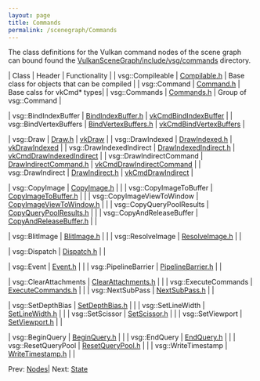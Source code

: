 ```yaml
---
layout: page
title: Commands
permalink: /scenegraph/Commands
---
```


The class definitions for the Vulkan command nodes of the scene graph can bound found the [VulkanSceneGraph/include/vsg/commands](https://github.com/vsg-dev/VulkanSceneGraph/blob/master/include/vsg/commands/) directory.

| Class | Header | Functionality |
| vsg::Compileable | [Compilable.h](https://github.com/vsg-dev/VulkanSceneGraph/blob/master/include/vsg/nodes/Compilable.h) | Base class for objects that can be compiled |
| vsg::Command | [Command.h](https://github.com/vsg-dev/VulkanSceneGraph/blob/master/include/vsg/commands/Command.h) | Base calss for vkCmd* types|
| vsg::Commands | [Commands.h](https://github.com/vsg-dev/VulkanSceneGraph/blob/master/include/vsg/commands/Commands.h) | Group of vsg::Command |


| vsg::BindIndexBuffer | [BindIndexBuffer.h](https://github.com/vsg-dev/VulkanSceneGraph/blob/master/include/vsg/commands/BindIndexBuffer.h) | [vkCmdBindIndexBuffer](https://registry.khronos.org/vulkan/specs/1.3-extensions/man/html/vkCmdBindIndexBuffer.html) |
| vsg::BindVertexBuffers | [BindVertexBuffers.h](https://github.com/vsg-dev/VulkanSceneGraph/blob/master/include/vsg/commands/BindVertexBuffers) | [vkCmdBindVertexBuffers](https://registry.khronos.org/vulkan/specs/1.3-extensions/man/html/vkCmdBindVertexBuffers.html) |

| vsg::Draw | [Draw.h](https://github.com/vsg-dev/VulkanSceneGraph/blob/master/include/vsg/commands/Draw.h) | [vkDraw](https://registry.khronos.org/vulkan/specs/1.3-extensions/man/html/vkCmdDraw.html) |
| vsg::DrawIndexed | [DrawIndexed.h](https://github.com/vsg-dev/VulkanSceneGraph/blob/master/include/vsg/commands/DrawIndexed.h) | [vkDrawIndexed](https://registry.khronos.org/vulkan/specs/1.3-extensions/man/html/vkCmdDrawIndexed.html) |
| vsg::DrawIndexedIndirect | [DrawIndexedIndirect.h](https://github.com/vsg-dev/VulkanSceneGraph/blob/master/include/vsg/commands/DrawIndexedIndirect.h) | [vkCmdDrawIndexedIndirect](https://registry.khronos.org/vulkan/specs/1.3-extensions/man/html/vkCmdDrawIndexedIndirect.html) |
| vsg::DrawIndirectCommand | [DrawIndirectCommand.h](https://github.com/vsg-dev/VulkanSceneGraph/blob/master/include/vsg/commands/DrawIndirectCommand.h) | [vkCmdDrawIndirectCommand](https://registry.khronos.org/vulkan/specs/1.3-extensions/man/html/VkDrawIndexedIndirectCommand.html) |
| vsg::DrawIndirect | [DrawIndirect.h](https://github.com/vsg-dev/VulkanSceneGraph/blob/master/include/vsg/commands/DrawIndirect.h) | [vkCmdDrawIndirect](https://registry.khronos.org/vulkan/specs/1.3-extensions/man/html/vkCmdDrawIndirect.html) |


| vsg::CopyImage | [CopyImage.h](https://github.com/vsg-dev/VulkanSceneGraph/blob/master/include/vsg/commands/CopyImage.h) | |
| vsg::CopyImageToBuffer | [CopyImageToBuffer.h](https://github.com/vsg-dev/VulkanSceneGraph/blob/master/include/vsg/commands/CopyImageToBuffer.h) | |
| vsg::CopyImageViewToWindow | [CopyImageViewToWindow.h](https://github.com/vsg-dev/VulkanSceneGraph/blob/master/include/vsg/commands/CopyImageViewToWindow.h) | |
| vsg::CopyQueryPoolResults | [CopyQueryPoolResults.h](https://github.com/vsg-dev/VulkanSceneGraph/blob/master/include/vsg/commands/CopyQueryPoolResults.h) | |
| vsg::CopyAndReleaseBuffer | [CopyAndReleaseBuffer.h](https://github.com/vsg-dev/VulkanSceneGraph/blob/master/include/vsg/commands/CopyAndReleaseBuffer.h) | |


| vsg::BlitImage | [BlitImage.h](https://github.com/vsg-dev/VulkanSceneGraph/blob/master/include/vsg/commands/BlitImage.h) | |
| vsg::ResolveImage | [ResolveImage.h](https://github.com/vsg-dev/VulkanSceneGraph/blob/master/include/vsg/commands/ResolveImage.h) | |


| vsg::Dispatch | [Dispatch.h](https://github.com/vsg-dev/VulkanSceneGraph/blob/master/include/vsg/commands/Dispatch.h) | |


| vsg::Event | [Event.h](https://github.com/vsg-dev/VulkanSceneGraph/blob/master/include/vsg/commands/Event.h) | |
| vsg::PipelineBarrier | [PipelineBarrier.h](https://github.com/vsg-dev/VulkanSceneGraph/blob/master/include/vsg/commands/PipelineBarrier.h) | |


| vsg::ClearAttachments | [ClearAttachments.h](https://github.com/vsg-dev/VulkanSceneGraph/blob/master/include/vsg/commands/ClearAttachments.h) | |
| vsg::ExecuteCommands | [ExecuteCommands.h](https://github.com/vsg-dev/VulkanSceneGraph/blob/master/include/vsg/commands/ExecuteCommands.h) | |
| vsg::NextSubPass | [NextSubPass.h](https://github.com/vsg-dev/VulkanSceneGraph/blob/master/include/vsg/commands/NextSubPass.h) | |


| vsg::SetDepthBias | [SetDepthBias.h](https://github.com/vsg-dev/VulkanSceneGraph/blob/master/include/vsg/commands/SetDepthBias.h) | |
| vsg::SetLineWidth | [SetLineWidth.h](https://github.com/vsg-dev/VulkanSceneGraph/blob/master/include/vsg/commands/SetLineWidth.h) | |
| vsg::SetScissor | [SetScissor.h](https://github.com/vsg-dev/VulkanSceneGraph/blob/master/include/vsg/commands/SetScissor.h) | |
| vsg::SetViewport | [SetViewport.h](https://github.com/vsg-dev/VulkanSceneGraph/blob/master/include/vsg/commands/SetViewport.h) | |


| vsg::BeginQuery | [BeginQuery.h](https://github.com/vsg-dev/VulkanSceneGraph/blob/master/include/vsg/commands/BeginQuery.h) | |
| vsg::EndQuery | [EndQuery.h](https://github.com/vsg-dev/VulkanSceneGraph/blob/master/include/vsg/commands/EndQuery.h) | |
| vsg::ResetQueryPool | [ResetQueryPool.h](https://github.com/vsg-dev/VulkanSceneGraph/blob/master/include/vsg/commands/ResetQueryPool.h) | |
| vsg::WriteTimestamp | [WriteTimestamp.h](https://github.com/vsg-dev/VulkanSceneGraph/blob/master/include/vsg/commands/WriteTimestamp.h) | |

Prev: [Nodes](Nodes.md)| Next: [State](State.md)

